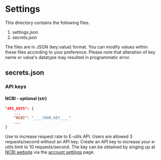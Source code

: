 # Settings

This directory contains the following files.

1. settings.json
2. secrets.json

The files are in JSON (key:value) format.
You can modify values within these files according to your preference.
Please note that alteration of key name or value's datatype may resulted in programmatic error.

## secrets.json

### API keys

#### NCBI - optional (str)

```JSON
"API_KEYS": {
    ...
    "NCBI": "____YOUR_KEY____"
    ...
}
```

Use to increase request rate to E-utils API. Users are allowed 3 requests/second without an API key. Create an API key to increase your e-utils limit to 10 requests/second. The key can be obtained by singing up at [NCBI website](https://www.ncbi.nlm.nih.go) via the [account settings](https://www.ncbi.nlm.nih.gov/account/settings/) page.
